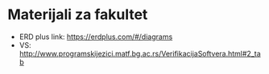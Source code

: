 # Materijali za fakultet

* ERD plus link: https://erdplus.com/#/diagrams
* VS: http://www.programskijezici.matf.bg.ac.rs/VerifikacijaSoftvera.html#2_tab
